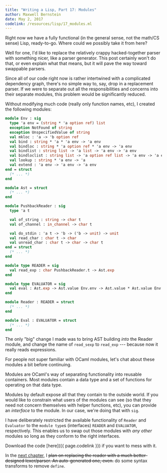 ```yaml
---
title: "Writing a Lisp, Part 17: Modules"
author: Maxwell Bernstein
date: May 2, 2017
codelink: /resources/lisp/17_modules.ml
---
```


Right now we have a fully functional (in the general sense, not the math/CS
sense) Lisp, ready-to-go. Where could we possibly take it from here?

Well for one, I'd like to replace the relatively crappy hacked-together parser
with something nicer, like a parser generator. This post certainly won't do
that, or even explain what that means, but it will pave the way toward
swappable parsers.

Since all of our code right now is rather intertwined with a complicated
dependency graph, there's no simple way to, say, drop in a replacement parser.
If we were to separate out all the responsibilities and concerns into their
separate modules, this problem would be significantly reduced.

Without modifying much code (really only function names, etc), I created the
following modules:

```ocaml
module Env : sig
  type 'a env = (string * 'a option ref) list
  exception NotFound of string
  exception UnspecifiedValue of string
  val mkloc : 'a -> 'b option ref
  val bind : string * 'a * 'a env -> 'a env
  val bindloc : string * 'a option ref * 'a env -> 'a env
  val bindlist : string list -> 'a list -> 'a env -> 'a env
  val bindloclist : string list -> 'a option ref list -> 'a env -> 'a env
  val lookup : string * 'a env -> 'a
  val extend : 'a env -> 'a env -> 'a env
end = struct
  (* ... *)
end

module Ast = struct
  (* ... *)
end

module PushbackReader : sig
  type 'a t

  val of_string : string -> char t
  val of_channel : in_channel -> char t

  val do_stdin : 'a t -> 'b -> ('b -> unit) -> unit
  val read_char : char t -> char
  val unread_char : char t -> char -> char t
end = struct
  (* ... *)
end

module type READER = sig
  val read_exp : char PushbackReader.t -> Ast.exp
end

module type EVALUATOR = sig
  val eval : Ast.exp -> Ast.value Env.env -> Ast.value * Ast.value Env.env
end

module Reader : READER = struct
  (* ... *)
end

module Eval : EVALUATOR = struct
  (* ... *)
end
```

The only "big" change I made was to bring AST building *into* the Reader
module, and change the name of `read_sexp` to `read_exp` --- because now it
really reads expressions.

For people not super familiar with OCaml modules, let's chat about these
modules a bit before continuing.

Modules are OCaml's way of separating functionality into reusable containers.
Most modules contain a data type and a set of functions for operating on that
data type.

Modules by default expose all that they contain to the outside world. If you
would like to constrain what users of the modules can see (so that they need
not concern themselves with helper functions, etc), you can provide an
*interface* to the module. In our case, we're doing that with `sig`.

I have deliberately restricted the available functionality of `Reader` and
`Evaluator` to the `module type`s (interfaces) `READER` and `EVALUATOR`,
respectively. This enables us to swap out those modules with *any other*
modules so long as they conform to the right interfaces.

Download the code [here]({{ page.codelink }}) if you want to mess with it.

In the [next chapter](../18_nodefine/), I ~~plan on replacing the reader with a
much better-designed lexer/parser. An auto-generated one, even.~~ do some
syntax transforms to remove `define`.
